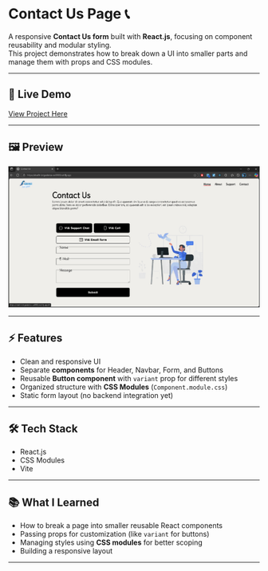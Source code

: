 # Contact Us Page 📞

A responsive **Contact Us form** built with **React.js**, focusing on component reusability and modular styling.  
This project demonstrates how to break down a UI into smaller parts and manage them with props and CSS modules.

---

## 🔗 Live Demo

[View Project Here](https://starlit-brigadeiros-ce9993.netlify.app/)

---

## 🖼️ Preview

![Contact Us Page Screenshot](./public/image.png)

---

## ⚡ Features

- Clean and responsive UI
- Separate **components** for Header, Navbar, Form, and Buttons
- Reusable **Button component** with `variant` prop for different styles
- Organized structure with **CSS Modules** (`Component.module.css`)
- Static form layout (no backend integration yet)

---

## 🛠️ Tech Stack

- React.js
- CSS Modules
- Vite

---

## 📚 What I Learned

- How to break a page into smaller reusable React components
- Passing props for customization (like `variant` for buttons)
- Managing styles using **CSS modules** for better scoping
- Building a responsive layout

---
